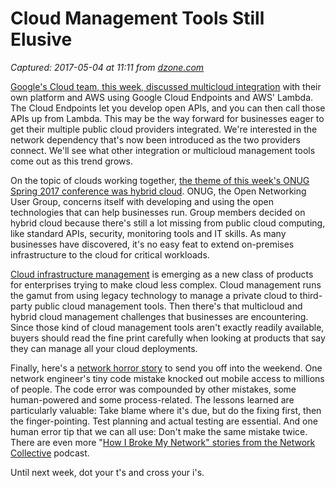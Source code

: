 # Cloud Management Tools Still Elusive

_Captured: 2017-05-04 at 11:11 from [dzone.com](https://dzone.com/articles/cloud-management-tools-still-elusive?oid=twitter&utm_content=buffer17573&utm_medium=social&utm_source=twitter.com&utm_campaign=buffer)_

[Google's Cloud team, this week, discussed multicloud integration](https://cloudplatform.googleblog.com/2017/04/going-multi-cloud-with-Google-Cloud-Endpoints-and-AWS-Lambda.html) with their own platform and AWS using Google Cloud Endpoints and AWS' Lambda. The Cloud Endpoints let you develop open APIs, and you can then call those APIs up from Lambda. This may be the way forward for businesses eager to get their multiple public cloud providers integrated. We're interested in the network dependency that's now been introduced as the two providers connect. We'll see what other integration or multicloud management tools come out as this trend grows.

On the topic of clouds working together, [the theme of this week's ONUG Spring 2017 conference was hybrid cloud](http://www.networkworld.com/article/3191462/networking/users-orders-make-it-easier-to-build-hybrid-clouds.html). ONUG, the Open Networking User Group, concerns itself with developing and using the open technologies that can help businesses run. Group members decided on hybrid cloud because there's still a lot missing from public cloud computing, like standard APIs, security, monitoring tools and IT skills. As many businesses have discovered, it's no easy feat to extend on-premises infrastructure to the cloud for critical workloads.

[Cloud infrastructure management](http://searchcloudcomputing.techtarget.com/feature/Want-better-cloud-infrastructure-management-Reexamine-your-IT-tool-set) is emerging as a new class of products for enterprises trying to make cloud less complex. Cloud management runs the gamut from using legacy technology to manage a private cloud to third-party public cloud management tools. Then there's that multicloud and hybrid cloud management challenges that businesses are encountering. Since those kind of cloud management tools aren't exactly readily available, buyers should read the fine print carefully when looking at products that say they can manage all your cloud deployments.

Finally, here's a [network horror story](http://movingpackets.net/2017/04/24/john-network-oops-seen-reuters/) to send you off into the weekend. One network engineer's tiny code mistake knocked out mobile access to millions of people. The code error was compounded by other mistakes, some human-powered and some process-related. The lessons learned are particularly valuable: Take blame where it's due, but do the fixing first, then the finger-pointing. Test planning and actual testing are essential. And one human error tip that we can all use: Don't make the same mistake twice. There are even more "[How I Broke My Network" stories from the Network Collective](http://thenetworkcollective.com/) podcast.

Until next week, dot your t's and cross your i's.
